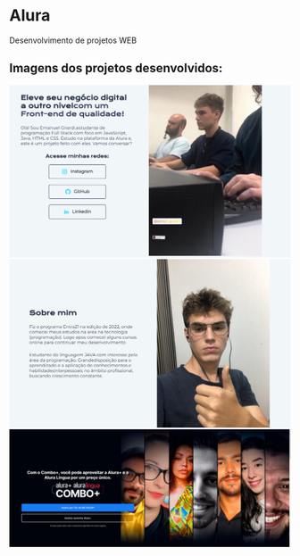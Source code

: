 # Alura
Desenvolvimento de projetos WEB

## Imagens dos projetos desenvolvidos:

<img src="./assets/portifolio.png">
<img src="./assets/sobreMim.png">
<img src="./assets/alura.png">